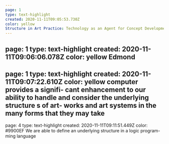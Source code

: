 ```yaml
---
page: 1
type: text-highlight
created: 2020-11-11T09:05:53.730Z
color: yellow
Structure in Art Practice: Technology as an Agent for Concept Development
---
```

page: 1
type: text-highlight
created: 2020-11-11T09:06:06.078Z
color: yellow
Edmond
---
page: 1
type: text-highlight
created: 2020-11-11T09:07:22.610Z
color: yellow
computer provides a signifi- cant enhancement to our ability to handle and consider the underlying structure s of art- works and art systems in the many forms that they may take
---
page: 4
type: text-highlight
created: 2020-11-11T09:11:51.449Z
color: #9900EF
We are able to define an underlying structure  in a logic program- ming language

